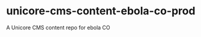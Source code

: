 unicore-cms-content-ebola-co-prod
=================================

A Unicore CMS content repo for ebola CO
